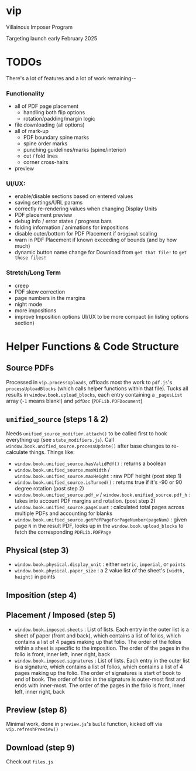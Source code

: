 # vip
Villainous Imposer Program

Targeting launch early February 2025

# TODOs

There's a lot of features and a lot of work remaining--

### Functionality

- all of PDF page placement
  - handling both flip options
  - rotation/padding/margin logic
- file downloading (all options)
- all of mark-up
  - PDF boundary spine marks
  - spine order marks
  - punching guidelines/marks (spine/interior)
  - cut / fold lines
  - corner cross-hairs
- preview

### UI/UX:

- enable/disable sections based on entered values
- saving settings/URL params
- correctly re-rendering values when changing Display Units
- PDF placement preview
- debug info / error states / progress bars
- folding information / animations for impositions
- disable outer/bottom for PDF Placement if `Original` scaling
- warn in PDF Placement if known exceeding of bounds (and by how much)
- dynamic button name change for Download from `get that file!` to `get those files!`

### Stretch/Long Term

- creep
- PDF skew correction
- page numbers in the margins
- night mode
- more impositions
- improve Imposition options UI/UX to be more compact (in listing options section)

# Helper Functions & Code Structure

## Source PDFs

Processed in `vip.processUploads`, offloads most the work to `pdf.js`'s `processUploadBlocks` (which calls helper functions within that file). Tucks all results in `window.book.upload_blocks`, each entry containing a `_pagesList` array (`-1` means blank!) and `pdfDoc` (`PDFLib.PDFDocument`)


## `unified_source` (steps 1 & 2)

Needs `unified_source_modifier.attach()` to be called first to hook everything up (see `state_modifiers.js`).
Call `window.book.unified_source.processUpdate()` after base changes to re-calculate things. Things like:

- `window.book.unified_source.hasValidPdf()` : returns a boolean
- `window.book.unified_source.maxWidth` / `window.book.unified_source.maxHeight` : raw PDF height (post step 1)
- `window.book.unified_source.isTurned()` : returns true if it's -90 or 90 degree rotation (post step 2)
- `window.book.unified_source.pdf_w` / `window.book.unified_source.pdf_h` : takes into account PDF margins and rotation. (post step 2)
- `window.book.unified_source.pageCount` : calculated total pages across multiple PDFs and accounting for blanks
- `window.book.unified_source.getPdfPageForPageNumber(pageNum)` : given page `N` in the result PDF, looks up in the `window.book.upload_blocks` to fetch the corresponding `PDFLib.PDFPage`

## Physical (step 3)

- `window.book.physical.display_unit` : either `metric`, `imperial`, or `points`
- `window.book.physical.paper_size` : a 2 value list of the sheet's `[width, height]` in points

## Imposition (step 4)

## Placement / Imposed (step 5)

- `window.book.imposed.sheets` : List of lists. Each entry in the outer list is a sheet of paper (front and back), which contains a list of folios, which contains a list of 4 pages making up that folio. The order of the folios within a sheet is specific to the imposition. The order of the pages in the folio is front, inner left, inner right, back
- `window.book.imposed.signatures` : List of lists. Each entry in the outer list is a signature, which contains a list of folios, which contains a list of 4 pages making up the folio. The order of signatures is start of book to end of book. The order of folios in the signature is outer-most first and ends with inner-most. The order of the pages in the folio is front, inner left, inner right, back

## Preview (step 8)

Minimal work, done in `preview.js`'s `build` function, kicked off via `vip.refreshPreview()`

## Download (step 9)

Check out `files.js`